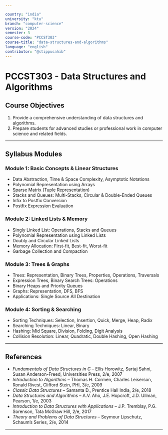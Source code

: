 ```yaml
---

country: "india"
university: "ktu"
branch: "computer-science"
version: "2024"
semester: 3
course-code: "PCCST303"
course-title: "data-structures-and-algorithms"
language: "english"
contributor: "@stippusahib"
---
```


# PCCST303 - Data Structures and Algorithms

## Course Objectives

1. Provide a comprehensive understanding of data structures and algorithms.
2. Prepare students for advanced studies or professional work in computer science and related fields.

---
## Syllabus Modules

### Module 1: Basic Concepts & Linear Structures

- Data Abstraction, Time & Space Complexity, Asymptotic Notations
- Polynomial Representation using Arrays
- Sparse Matrix (Tuple Representation)
- Stacks and Queues: Multi-Stacks, Circular & Double-Ended Queues
- Infix to Postfix Conversion
- Postfix Expression Evaluation

### Module 2: Linked Lists & Memory

- Singly Linked List: Operations, Stacks and Queues
- Polynomial Representation using Linked Lists
- Doubly and Circular Linked Lists
- Memory Allocation: First-fit, Best-fit, Worst-fit
- Garbage Collection and Compaction

### Module 3: Trees & Graphs

- Trees: Representation, Binary Trees, Properties, Operations, Traversals
- Expression Trees, Binary Search Trees: Operations
- Binary Heaps and Priority Queues
- Graphs: Representation, DFS, BFS
- Applications: Single Source All Destination

### Module 4: Sorting & Searching

- Sorting Techniques: Selection, Insertion, Quick, Merge, Heap, Radix
- Searching Techniques: Linear, Binary
- Hashing: Mid Square, Division, Folding, Digit Analysis
- Collision Resolution: Linear, Quadratic, Double Hashing, Open Hashing

---
## References

- *Fundamentals of Data Structures in C* – Ellis Horowitz, Sartaj Sahni, Susan Anderson-Freed, Universities Press, 2/e, 2007
- *Introduction to Algorithms* – Thomas H. Cormen, Charles Leiserson, Ronald Rivest, Clifford Stein, PHI, 3/e, 2009
- *Classic Data Structures* – Samanta D., Prentice Hall India, 2/e, 2018
- *Data Structures and Algorithms* – A.V. Aho, J.E. Hopcroft, J.D. Ullman, Pearson, 1/e, 2003
- *Introduction to Data Structures with Applications* – J.P. Tremblay, P.G. Sorenson, Tata McGraw Hill, 2/e, 2017
- *Theory and Problems of Data Structures* – Seymour Lipschutz, Schaum’s Series, 2/e, 2014

---
